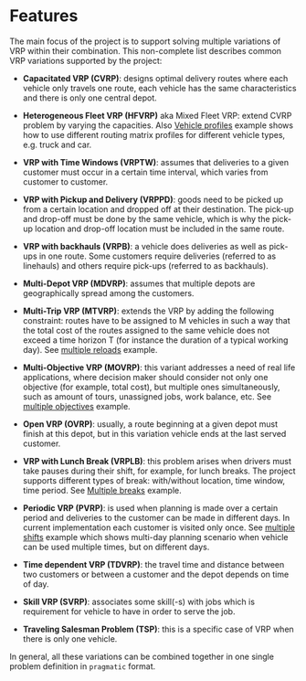 # Features

The main focus of the project is to support solving multiple variations of VRP within their combination. This non-complete
list describes common VRP variations supported by the project:

 - **Capacitated VRP (CVRP)**: designs optimal delivery routes where each vehicle only travels
     one route, each vehicle has the same characteristics and there is only one central depot.

 - **Heterogeneous Fleet VRP (HFVRP)** aka Mixed Fleet VRP: extend CVRP problem by varying the capacities. Also
     [Vehicle profiles](../examples/pragmatic/basics/profiles.md) example shows how to use different routing matrix
     profiles for different vehicle types, e.g. truck and car.

 - **VRP with Time Windows (VRPTW)**: assumes that deliveries to a given customer must occur in a
     certain time interval, which varies from customer to customer.

 - **VRP with Pickup and Delivery (VRPPD)**: goods need to be picked up from a certain location and
     dropped off at their destination. The pick-up and drop-off must be done by the same vehicle,
     which is why the pick-up location and drop-off location must be included in the same route.

 - **VRP with backhauls (VRPB)**: a vehicle does deliveries as well as pick-ups in one route. Some customers
     require deliveries (referred to as linehauls) and others require pick-ups (referred to as backhauls).

 - **Multi-Depot VRP (MDVRP)**: assumes that multiple depots are geographically spread among
     the customers.

 - **Multi-Trip VRP (MTVRP)**: extends the VRP by adding the following constraint: routes have to be assigned
     to M vehicles in such a way that the total cost of the routes assigned to the same vehicle does not exceed
     a time horizon T (for instance the duration of a typical working day). See [multiple reloads](../examples/pragmatic/basics/reload.md)
     example.

 - **Multi-Objective VRP (MOVRP)**: this variant addresses a need of real life applications, where decision maker
     should consider not only one objective (for example, total cost), but multiple ones simultaneously, such as
     amount of tours, unassigned jobs, work balance, etc. See [multiple objectives](../examples/pragmatic/objectives/index.md)
     example.

 - **Open VRP (OVRP)**: usually, a route beginning at a given depot must finish at this depot, but in
     this variation vehicle ends at the last served customer.

 - **VRP with Lunch Break (VRPLB)**: this problem arises when drivers must take pauses during their shift,
     for example, for lunch breaks. The project supports different types of break: with/without location, time window,
     time period. See [Multiple breaks](../examples/pragmatic/basics/break.md) example.

 - **Periodic VRP (PVRP)**: is used when planning is made over a certain period and deliveries to the customer can be
     made in different days. In current implementation each customer is visited only once. See [multiple shifts](../examples/pragmatic/basics/multi-day.md)
     example which shows multi-day planning scenario when vehicle can be used multiple times, but on different days.

 - **Time dependent VRP (TDVRP)**: the travel time and distance between two customers or between a customer and
     the depot depends on time of day.

 - **Skill VRP (SVRP)**: associates some skill(-s) with jobs which is requirement for vehicle to have in order to serve
     the job.

 - **Traveling Salesman Problem (TSP)**: this is a specific case of VRP when there is only one vehicle.

 In general, all these variations can be combined together in one single problem definition in `pragmatic` format.
